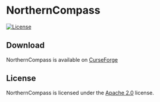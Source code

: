 # NorthernCompass

[![License](https://img.shields.io/github/license/LXGaming/NorthernCompass?label=License&cacheSeconds=86400)](https://github.com/LXGaming/NorthernCompass/blob/main/LICENSE)

## Download
NorthernCompass is available on [CurseForge](https://www.curseforge.com/minecraft/mc-mods/northerncompass)

## License
NorthernCompass is licensed under the [Apache 2.0](https://github.com/LXGaming/NorthernCompass/blob/main/LICENSE) license.